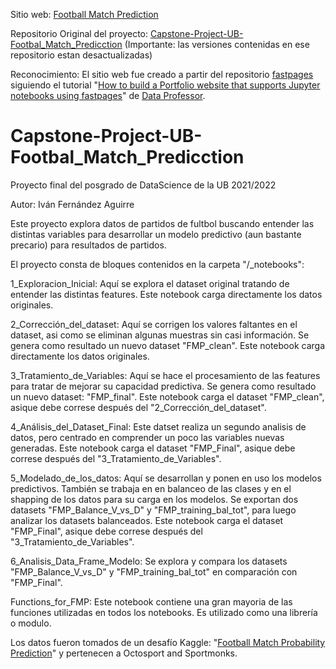 Sitio web: [Football Match Prediction](https://Faegru.github.io/FMP_UB_final_project_2022/)

Repositorio Original del proyecto: [Capstone-Project-UB-Footbal_Match_Predicction](https://github.com/Faegru/Capstone-Project-UB-Footbal_Match_Predicction) (Importante: las versiones contenidas en ese repositorio estan desactualizadas)

Reconocimiento: El sitio web fue creado a partir del repositorio [fastpages](https://github.com/fastai/fastpages) siguiendo el tutorial "[How to build a Portfolio website that supports Jupyter notebooks using fastpages](https://www.youtube.com/watch?v=sepml4GLLSM)" de [Data Professor](https://www.youtube.com/c/DataProfessor).

# Capstone-Project-UB-Footbal_Match_Predicction
Proyecto final del posgrado de DataScience de la UB 2021/2022

Autor: Iván Fernández Aguirre

Este proyecto explora datos de partidos de fultbol buscando entender las distintas variables para desarrollar un modelo predictivo (aun bastante precario) para resultados de partidos.

El proyecto consta de bloques contenidos en la carpeta "/_notebooks":

1_Exploracion_Inicial: Aquí se explora el dataset original tratando de entender las distintas features. Este notebook carga directamente los datos originales.

2_Corrección_del_dataset: Aquí se corrigen los valores faltantes en el dataset, asi como se eliminan algunas muestras sin casi información. Se genera como resultado un nuevo dataset "FMP_clean". Este notebook carga directamente los datos originales.

3_Tratamiento_de_Variables: Aquí se hace el procesamiento de las features para tratar de mejorar su capacidad predictiva. Se genera como resultado un nuevo dataset: "FMP_final". Este notebook carga el dataset "FMP_clean", asique debe correse después del "2_Corrección_del_dataset".

4_Análisis_del_Dataset_Final: Este datset realiza un segundo analisis de datos, pero centrado en comprender un  poco las variables nuevas generadas. Este notebook carga el dataset "FMP_Final", asique debe correse después del "3_Tratamiento_de_Variables".

5_Modelado_de_los_datos: Aquí se desarrollan y ponen en uso los modelos predictivos. También se trabaja en en balanceo de las clases y en el shapping de los datos para su carga en los modelos. Se exportan dos datasets "FMP_Balance_V_vs_D" y "FMP_training_bal_tot", para luego analizar los datasets balanceados. Este notebook carga el dataset "FMP_Final", asique debe correse después del "3_Tratamiento_de_Variables".

6_Analisis_Data_Frame_Modelo: Se explora y compara los datasets "FMP_Balance_V_vs_D" y "FMP_training_bal_tot" en comparación con "FMP_Final".

Functions_for_FMP: Este notebook contiene una gran mayoria de las funciones utilizadas en todos los notebooks. Es utilizado como una librería o modulo.

Los datos fueron tomados de un desafío Kaggle: "[Football Match Probability Prediction](https://www.kaggle.com/c/football-match-probability-prediction)" y pertenecen a Octosport and Sportmonks.
